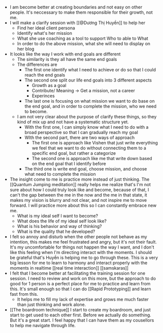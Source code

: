 - I am become better at creating boundaries and not easy on other people. It's neccessary to make them responsible for their growth, not me. 
- I will make a clarify session with [[@Dương Thị Huyền]] to help her
    - Find her ideal client persona
    - Identify what's her mission
    - What she use coaching as a tool to support Who to able to What
    - In order to do the above mission, what she will need to display on her blog
- It looks like the way I work with end goals are different
    - The similarity is they all have the same end goals
    - The differences are
        - The first one identify what I need to achieve or do so that I could reach the end goals
        - The second one split our life end goals into 3 different aspects
            - Growth as a goal
            - Contribute/ Meaning -> Get a mission, not a career
            - Experinces 
        - The last one is focusing on what mission we want to do base on the end goal, and in order to complete the mission, who we need to become.
    - I am not very clear about the purpose of clarify these things, so they kind of mix up and not have a systematic structure yet.
        - With the first one, I can simply know what I need to do with a broad perspective so that I can gradually reach my goal
        - WIth the second part, there are two ways of approach
            - The first one is approach like Vishen that just write everything we feel that we want to do without connecting them to a specific end goal, but rather a categorize
            - The second one is approach like me that write down based on the end goal that I identify before
        - The third one is write end goal, choose mission, and choose what need to complete the mission
- The insight come to me is practice more instead of just thinking. The [[Quantum Jumping meditation]] really helps me realize that's I'm not sure about how I could truly look like and become, because of that, I can't the gap between the me in the now and the me in that state, it makes my vision is blurry and not clear, and not inspire me to move forward. I will practice more about this so I can constantly embrace new me.
    - What is my ideal self I want to become?
    - What does the life of my ideal self look like?
    - What is his behavior and way of thinking?
    - What is the quality that he developed?  
- I felt so annoy and disturb when the other people not behave as my intention, this makes me feel frustrated and angry, but it's not their fault. It's my uncomfortable for things not happen the way I want, and I don't like this feeling when I'm directing interact with the moments. I should be grateful that's Huyền is helping me to go through these. This is a very big lesson for me to learn to harmony and interact properly with the moments in realtime [[real time interaction]] [[samskaras]]
- I felt that I become better at facilitating the training session for one session. I need to review and work on this more, but the approach to do good for 1 person is a perfect place for me to practice and learn from this. It's small enough so that I can do [[Rapid Prototyping]] and learn fast from this. 
    - It helps me to fill my lack of expertise and grows me much faster than just thinking and work alone.
- [[The boardroom technique]] I start to create my boardroom, and just start to get used to each other first. Before we actually do something. But it's a great start. I feel happy that I can have them as my cousellors to help me navigate through life.
